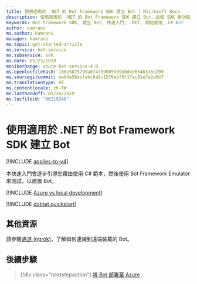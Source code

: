 ```yaml
---
title: 使用適用於 .NET 的 Bot Framework SDK 建立 Bot | Microsoft Docs
description: 使用適用於 .NET 的 Bot Framework SDK 建立 Bot，這個 SDK 是功能強大的 Bot 建構架構。
keywords: Bot Framework SDK, 建立 Bot, 快速入門, .NET, 開始使用, C# Bot
author: kamrani
ms.author: kamrani
manager: kamrani
ms.topic: get-started-article
ms.service: bot-service
ms.subservice: sdk
ms.date: 05/23/2019
monikerRange: azure-bot-service-4.0
ms.openlocfilehash: 100e5075799a074759005999b0ded6546316d209
ms.sourcegitcommit: ea64a56acfabc6a9c1576ebf9f17ac81e7e2a6b7
ms.translationtype: HT
ms.contentlocale: zh-TW
ms.lasthandoff: 05/24/2019
ms.locfileid: "66215240"
---
```

# <a name="create-a-bot-with-the-bot-framework-sdk-for-net"></a>使用適用於 .NET 的 Bot Framework SDK 建立 Bot

[!INCLUDE [applies-to-v4](../includes/applies-to.md)]

本快速入門會逐步引導您藉由使用 C# 範本，然後使用 Bot Framework Emulator 來測試，以建置 Bot。

[!INCLUDE [Azure vs local development](~/includes/snippet-quickstart-paths.md)]

[!INCLUDE [dotnet quickstart](~/includes/quickstart-dotnet.md)]

## <a name="additional-resources"></a>其他資源

請參閱[通道 (ngrok)](https://github.com/Microsoft/BotFramework-Emulator/wiki/Tunneling-(ngrok))，了解如何連線到遠端裝載的 Bot。

## <a name="next-steps"></a>後續步驟

> [!div class="nextstepaction"]
> [將 Bot 部署至 Azure](../bot-builder-deploy-az-cli.md)

